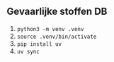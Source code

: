 ## Gevaarlijke stoffen DB

1. `python3 -m venv .venv`
2. `source .venv/bin/activate`
3. `pip install uv`
4. `uv sync`